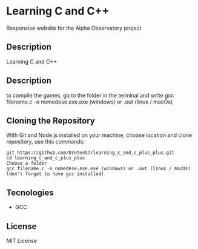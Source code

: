 # Learning C and C++

Responsive website for the Alpha Observatory project

## Description

Learning C and C++

## Description
to compile the games, go to the folder in the terminal and write gcc filename.c -o nomedese.exe.exe (windows) or .out (linux / macOs) 

## Cloning the Repository
With Git and Node.js installed on your machine, choose location and clone repository, use this commands:

```
git https://github.com/Drete457/learning_c_and_c_plus_plus.git
cd learning_c_and_c_plus_plus
Choose a folder
gcc filename.c -o nomedese.exe.exe (windows) or .out (linux / macOs)
(don't forget to have gcc installed)
```

## Tecnologies

- GCC

## License
MIT License
